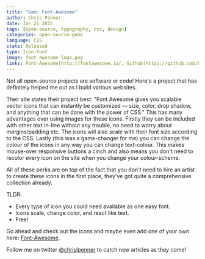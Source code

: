 ```yaml
---
title: "Gem: Font-Awesome"
author: Chris Penner
date: Jan 21 2015
tags: [open-source, typography, css, design]
categories: open-source-gems
language: CSS
state: Released
type: Icon-font
image: font-awesome-logo.png
links: Font-Awesome|http://fontawesome.io/, Github|https://github.com/FortAwesome/Font-Awesome
---
```


Not all open-source projects are software or code! Here's a project that has
definitely helped me out as I build various websites.

Their site states their project best: "Font Awesome gives you scalable vector
icons that can instantly be customized — size, color, drop shadow, and anything
that can be done with the power of CSS." This has many advantages over using
images for these icons. Firstly they can be included with other text in-line
without any trouble, no need to worry about margins/padding etc. The icons
will also scale with their font size according to the CSS. Lastly (this was a
game-changer for me) you can change the colour of the icons in any way you can
change text-colour. This makes mouse-over responsive buttons a cinch and also
means you don't need to recolor every icon on the site when you change your
colour-scheme.

All of these perks are on top of the fact that you don't need to hire an artist
to create these icons in the first place, they've got quite a comprehensive
collection already.

TLDR:

* Every type of icon you could need available as one easy font.
* Icons scale, change color, and react like text.
* Free!

Go ahead and check out the icons and maybe even add one of your own here:
[Font-Awesome](http://fortawesome.github.io/Font-Awesome/).

Follow me on twitter [@chrislpenner](http://www.twitter.com/chrislpenner) to catch new articles as they come!
